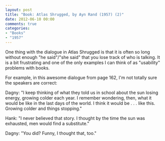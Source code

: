 ```yaml
---
layout: post
title: "Book: Atlas Shrugged, by Ayn Rand (1957) (2)"
date: 2012-06-10 00:00
comments: true
categories:
- "Books"
- "1957"
---
```


One thing with the dialogue in Atlas Shrugged is that it is often
so long without enough "he said"/"she said" that you lose track of
who is talking. It is a bit frustrating and one of the only
examples I can think of as "usability" problems with books.

For example, in this awesome dialogue from page 162, I'm not
totally sure the speakers are correct:

Dagny: "I keep thinking of what they told us in school about the
sun losing energy, growing colder each year. I remember wondering,
then, what it would be like in the last days of the world. I think
it would be . . . like this. Growing colder and things stopping."

Hank: "I never believed that story. I thought by the time the sun
was exhausted, men would find a substitute."

Dagny: "You did? Funny, I thought that, too."
